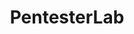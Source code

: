 ---
title: PentesterLab
description: Learn Web Penetration Testing
url: https://example.com/
image:
    # url: '/assets/images/cafe.png'
    # alt: 'Cafe'
tags: ['learn', 'training', 'web']
pubDate: 2023-11-10
draft: false
---